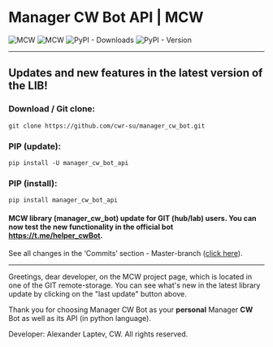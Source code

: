 # Manager CW Bot API | MCW

![MCW](https://img.shields.io/badge/manager__cw__bot__api-v._6.0.0-a83fd9)
![MCW](https://img.shields.io/badge/last_update-v._6.0.0-green?link=https://docs.cwr.su/manager_cw_bot/info_updates)
![PyPI - Downloads](https://img.shields.io/pypi/dm/manager-cw-bot-api?link=https://pypi.org/project/manager-cw-bot-api/)
![PyPI - Version](https://img.shields.io/pypi/v/manager_cw_bot_api)

--------------------

## Updates and new features in the latest version of the LIB!

### Download / Git clone:
`git clone https://github.com/cwr-su/manager_cw_bot.git`

### PIP (update):
`pip install -U manager_cw_bot_api`

### PIP (install):
`pip install manager_cw_bot_api`

#### MCW library (manager_cw_bot) update for GIT (hub/lab) users. You can now test the new functionality in the official bot https://t.me/helper_cwBot.

See all changes in the ‘Commits’ section - Master-branch ([click here](https://github.com/cwr-su/manager_cw_bot/commits/master/)).

--------------------

Greetings, dear developer, on the MCW project page, which is located in one of the GIT remote-storage. 
You can see what's new in the latest library update by clicking on the "last update" button above. 

Thank you for choosing Manager CW Bot as your **personal** Manager **CW** Bot as well as its API (in python language).

Developer: Alexander Laptev, CW. All rights reserved.